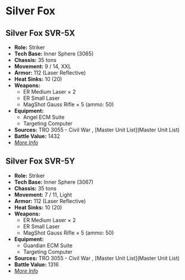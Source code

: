 # Silver Fox 

## Silver Fox SVR-5X 

- **Role:** Striker 
- **Tech Base:** Inner Sphere (3065) 
- **Chassis:** 35 tons 
- **Movement:** 9 / 14, XXL 
- **Armor:** 112 (Laser Reflective) 
- **Heat Sinks:** 10 (20) 
- **Weapons:** 
  - ER Medium Laser × 2 
  - ER Small Laser 
  - MagShot Gauss Rifle × 5 (ammo: 50) 
- **Equipment:** 
  - Angel ECM Suite 
  - Targeting Computer 
- **Sources:** TRO 3055 - Civil War , [Master Unit List](Master Unit List) 
- **Battle Value:** 1432 
- [*More Info*](silver_fox/silver_fox_svr-5x.md) 

## Silver Fox SVR-5Y 

- **Role:** Striker 
- **Tech Base:** Inner Sphere (3067) 
- **Chassis:** 35 tons 
- **Movement:** 7 / 11, Light 
- **Armor:** 112 (Laser Reflective) 
- **Heat Sinks:** 10 (20) 
- **Weapons:** 
  - ER Medium Laser × 2 
  - ER Small Laser 
  - MagShot Gauss Rifle × 5 (ammo: 50) 
- **Equipment:** 
  - Guardian ECM Suite 
  - Targeting Computer 
- **Sources:** TRO 3055 - Civil War , [Master Unit List](Master Unit List) 
- **Battle Value:** 1316 
- [*More Info*](silver_fox/silver_fox_svr-5y.md) 

